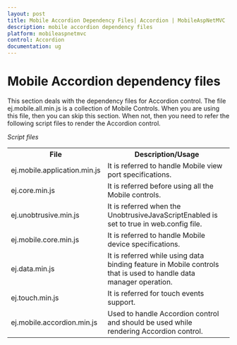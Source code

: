 ```yaml
---
layout: post
title: Mobile Accordion Dependency Files| Accordion | MobileAspNetMVC | Syncfusion
description: mobile accordion dependency files
platform: mobileaspnetmvc
control: Accordion
documentation: ug
---
```


# Mobile Accordion dependency files

This section deals with the dependency files for Accordion control. The file ej.mobile.all.min.js is a collection of Mobile Controls. When you are using this file, then you can skip this section. When not, then you need to refer the following script files to render the Accordion control.

_Script files_

<table>
<tr>
<th>
File</th><th>
Description/Usage</th></tr>
<tr>
<td>
ej.mobile.application.min.js</td><td>
It is referred to handle Mobile view port specifications.</td></tr>
<tr>
<td>
ej.core.min.js</td><td>
It is referred before using all the Mobile controls.</td></tr>
<tr>
<td>
ej.unobtrusive.min.js</td><td>
It is referred when the UnobtrusiveJavaScriptEnabled is set to true in web.config file.</td></tr>
<tr>
<td>
ej.mobile.core.min.js</td><td>
It is referred to handle Mobile device specifications.</td></tr>
<tr>
<td>
ej.data.min.js</td><td>
It is referred while using data binding feature in Mobile controls that is used to handle data manager operation.</td></tr>
<tr>
<td>
ej.touch.min.js</td><td>
It is referred for touch events support.</td></tr>
<tr>
<td>
ej.mobile.accordion.min.js</td><td>
Used to handle Accordion control and should be used while rendering Accordion control.</td></tr>
</table>


